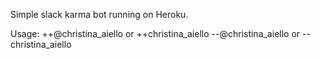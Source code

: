 Simple slack karma bot running on Heroku.

Usage:
++@christina_aiello or ++christina_aiello
--@christina_aiello or --christina_aiello
